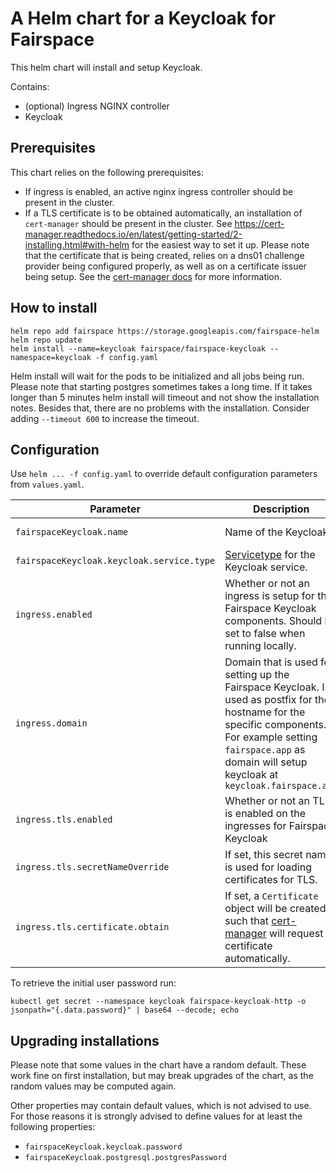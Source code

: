 # A Helm chart for a Keycloak for Fairspace

This helm chart will install and setup Keycloak. 

Contains:
- (optional) Ingress NGINX controller
- Keycloak

## Prerequisites

This chart relies on the following prerequisites:
- If ingress is enabled, an active nginx ingress controller should be present in the cluster. 
- If a TLS certificate is to be obtained automatically, an installation of `cert-manager` should be present in the cluster. See
  https://cert-manager.readthedocs.io/en/latest/getting-started/2-installing.html#with-helm for the easiest way to set it up. Please
  note that the certificate that is being created, relies on a dns01 challenge provider being configured properly, as well as on a 
  certificate issuer being setup. See the [cert-manager docs](https://cert-manager.readthedocs.io) for more information.

## How to install

```
helm repo add fairspace https://storage.googleapis.com/fairspace-helm
helm repo update
helm install --name=keycloak fairspace/fairspace-keycloak --namespace=keycloak -f config.yaml
```

Helm install will wait for the pods to be initialized and all jobs being run. Please
note that starting postgres sometimes takes a long time. If it takes longer than 5 minutes
helm install will timeout and not show the installation notes. Besides that, there are no 
problems with the installation. Consider adding `--timeout 600` to increase the timeout.

## Configuration

Use `helm ... -f config.yaml` to override default configuration parameters from `values.yaml`.

| Parameter  | Description  | Default |
|---|---|---|
| `fairspaceKeycloak.name`  | Name of the Keycloak | fairspace-keycloak |
| `fairspaceKeycloak.keycloak.service.type`  | [Servicetype](https://kubernetes.io/docs/concepts/services-networking/service/#publishing-services-service-types) for the Keycloak service. |  ClusterIP |
| `ingress.enabled`  | Whether or not an ingress is setup for the Fairspace Keycloak components. Should be set to false when running locally.  | true  |
| `ingress.domain`   | Domain that is used for setting up the Fairspace Keycloak. Is used as postfix for the hostname for the specific components. For example setting `fairspace.app` as domain will setup keycloak at `keycloak.fairspace.app`  | ci.test.fairdev.app  |
| `ingress.tls.enabled`  | Whether or not an TLS is enabled on the ingresses for Fairspace Keycloak  | true  |
| `ingress.tls.secretNameOverride`  | If set, this secret name is used for loading certificates for TLS. | `tls-<release name>` |
| `ingress.tls.certificate.obtain`  | If set, a `Certificate` object will be created, such that [cert-manager](https://cert-manager.readthedocs.io/en/latest/) will request a certificate automatically. | true |

To retrieve the initial user password run:

`kubectl get secret --namespace keycloak fairspace-keycloak-http -o jsonpath="{.data.password}" | base64 --decode; echo`

## Upgrading installations

Please note that some values in the chart have a random default. These work fine on first installation, but may break upgrades 
of the chart, as the random values may be computed again. 

Other properties may contain default values, which is not advised to use. For those reasons it is strongly advised to define values for at
least the following properties:

* `fairspaceKeycloak.keycloak.password`
* `fairspaceKeycloak.postgresql.postgresPassword`
